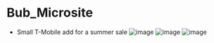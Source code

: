 # Bub_Microsite

- Small T-Mobile add for a summer sale
![image](https://user-images.githubusercontent.com/76947058/236141915-0e27ca05-b69e-4241-8e94-e5c2bf58fc58.png)
![image](https://user-images.githubusercontent.com/76947058/236141993-da335dd4-da2f-48f4-8b21-78fd4054603e.png)
![image](https://user-images.githubusercontent.com/76947058/236142088-ac9d373e-8c4f-46ea-98b1-e3dbf3138002.png)
